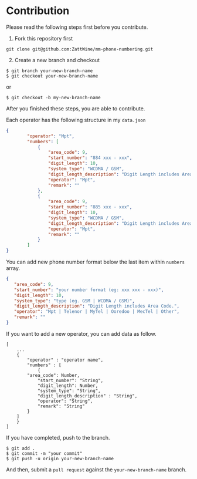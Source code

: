 # Contribution

Please read the following steps first before you contribute.

1. Fork this repository first

```
git clone git@github.com:ZattWine/mm-phone-numbering.git
```

2. Create a new branch and checkout
```
$ git branch your-new-branch-name
$ git checkout your-new-branch-name
```
or
```
$ git checkout -b my-new-branch-name
```
After you finished these steps, you are able to contribute.

Each operator has the following structure in my `data.json`

```json
{
        "operator": "Mpt",
        "numbers": [
            {
                "area_code": 9,
                "start_number": "884 xxx - xxx",
                "digit_length": 10,
                "system_type": "WCDMA / GSM",
                "digit_length_description": "Digit Length includes Area Code.",
                "operator": "Mpt",
                "remark": ""
            },
            {
                "area_code": 9,
                "start_number": "885 xxx - xxx",
                "digit_length": 10,
                "system_type": "WCDMA / GSM",
                "digit_length_description": "Digit Length includes Area Code.",
                "operator": "Mpt",
                "remark": ""
            }
        ]
}
```

You can add new phone number format below the last item within `numbers` array.

```json
{
   "area_code": 9,
   "start_number": "your number format (eg: xxx xxx - xxx)",
   "digit_length": 10,
   "system_type": "type (eg. GSM | WCDMA / GSM)",
   "digit_length_description": "Digit Length includes Area Code.",
   "operator": "Mpt | Telenor | MyTel | Ooredoo | MecTel | Other",
   "remark": ""
}
```

If you want to add a new operator, you can add data as follow.

```
[
    ...
    {
    	"operator" : "operator name",
    	"numbers" : [
    	    {
		"area_code": Number,
    		"start_number": "String",
    		"digit_length": Number,
    		"system_type": "String",
    		"digit_length_description" : "String",
    		"operator": "String",
    		"remark": "String"
	    }
	]
    }
]
```

If you have completed, push to the branch.

```
$ git add .
$ git commit -m "your commit"
$ git push -u origin your-new-branch-name
```

And then, submit a `pull request` against the `your-new-branch-name` branch.


